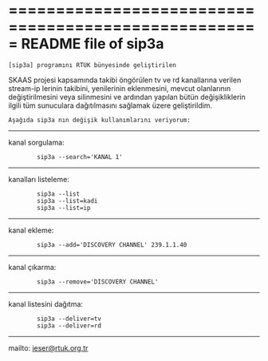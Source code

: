 =====================================================
            README file of sip3a
=====================================================


    [sip3a] programını RTÜK bünyesinde geliştirilen
SKAAS projesi kapsamında takibi öngörülen tv ve
rd kanallarına verilen stream-ip lerinin takibini,
yenilerinin eklenmesini, mevcut olanlarının 
değiştirilmesini veya silinmesini ve ardından 
yapılan bütün değişikliklerin ilgili tüm sunuculara
dağıtılmasını sağlamak üzere geliştirildim.
    
    Aşağıda sip3a nın değişik kullanımlarını veriyorum:


------------------------------------------------------
kanal sorgulama:

            sip3a --search='KANAL 1'
------------------------------------------------------
kanalları listeleme:

            sip3a --list
            sip3a --list=kadi
            sip3a --list=ip
------------------------------------------------------
kanal ekleme:

            sip3a --add='DISCOVERY CHANNEL' 239.1.1.40
------------------------------------------------------
kanal çıkarma:

            sip3a --remove='DISCOVERY CHANNEL'
------------------------------------------------------
kanal listesini dağıtma:

            sip3a --deliver=tv
            sip3a --deliver=rd
------------------------------------------------------

mailto: ieser@rtuk.org.tr
